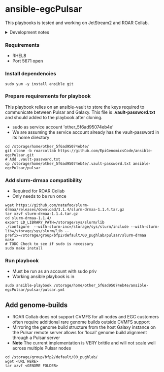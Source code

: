 # ansible-egcPulsar

This playbooks is tested and working on JetStream2 and ROAR Collab.

<details>
<summary>Development notes</summary>
- This playbook assumes a ROAR Collab service account already exists on the system. If running this playbook for development purposes, this user will need to be added to the system before running the playbooks
- This playbook assumes the RC service account belongs to the bfp2_collab group.


```
sudo adduser other_5f6ad95074eb4e
sudo groupadd bfp2_collab
sudo usermod -a -G bfp2_collab other_5f6ad95074eb4e
```
</details>

### Requirements
- RHEL8
- Port 5671 open

### Install dependencies
```
sudo yum -y install ansible git
```

### Prepare requirements for playbook
This playbook relies on an ansible-vault to store the keys required to communicate between Pulsar and Galaxy. This file is **.vault-password.txt** and should added to the playbook after cloning.

- sudo as service account 'other_5f6ad95074eb4e'
- We are assuming the service account already has the vault-password in its home directory

```
cd /storage/home/other_5f6ad95074eb4e/
git clone -b roarcollab https://github.com/EpiGenomicsCode/ansible-egcPulsar.git
# Add .vault-password.txt
cp /storage/home/other_5f6ad95074eb4e/.vault-password.txt ansible-egcPulsar/pulsar
```

### Add slurm-drmaa compatibility
- Required for ROAR Collab
- Only needs to be run once
```
wget https://github.com/natefoo/slurm-drmaa/releases/download/1.1.4/slurm-drmaa-1.1.4.tar.gz
tar xzvf slurm-drmaa-1.1.4.tar.gz
cd slurm-drmaa-1.1.4/
export LD_LIBRARY_PATH=/storage/sys/slurm/lib
./configure  --with-slurm-inc=/storage/sys/slurm/include --with-slurm-lib=/storage/sys/slurm/lib --prefix=/storage/group/bfp2/default/00_pughlab/pulsar/slurm-drmaa
make
# TODO Check to see if sudo is necessary
sudo make install
```

### Run playbook
- Must be run as an account with sudo priv
- Working ansible playbook is in
```
sudo ansible-playbook /storage/home/other_5f6ad95074eb4e/ansible-egcPulsar/pulsar/pulsar.yml
```

## Add genome-builds
- ROAR Collab does not support CVMFS for all nodes and EGC customers often require additional rare genome builds outside CVMFS support
- Mirroring the genome build structure from the host Galaxy instance on the Pulsar remote server allows for 'local' genome build alignment through a Pulsar server
- **Note** The current implementation is VERY brittle and will not scale well across multiple Pulsar nodes

```
cd /storage/group/bfp2/default/00_pughlab/
wget <URL HERE>
tar xzvf <GENOME FOLDER>
```
